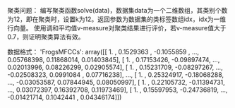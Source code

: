 ﻿聚类问题：
编写聚类函数solve(data)，数据集data为一个二维数组，其类别个数为12，即在聚类时，设置k为12。返回参数为数据集的类标签数组idx，idx为一维行向量。
使用调和平均值v-measure对聚类结果进行评价，若v-measure值大于0.7，则证明聚类算法有效。

数据格式：
'FrogsMFCCs': array([[ 1.        ,  0.1529363 , -0.1055859 , ...,  0.05768398,
         0.11868014,  0.01403845],
       [ 1.        ,  0.17153426, -0.09897474, ...,  0.02013996,
         0.08226299,  0.02905574],
       [ 1.        ,  0.15231709, -0.08297267, ..., -0.02508323,
         0.0991084 ,  0.07716238],
       ..., 
       [ 1.        ,  0.25324917, -0.18068288, ..., -0.03053587,
         0.07844945,  0.08050997],
       [ 1.        ,  0.22105732, -0.11394731, ...,  0.03072397,
         0.16392708,  0.11973469],
       [ 1.        ,  0.15597953, -0.24736819, ..., -0.01421714,
         0.1042441 ,  0.04346174]])